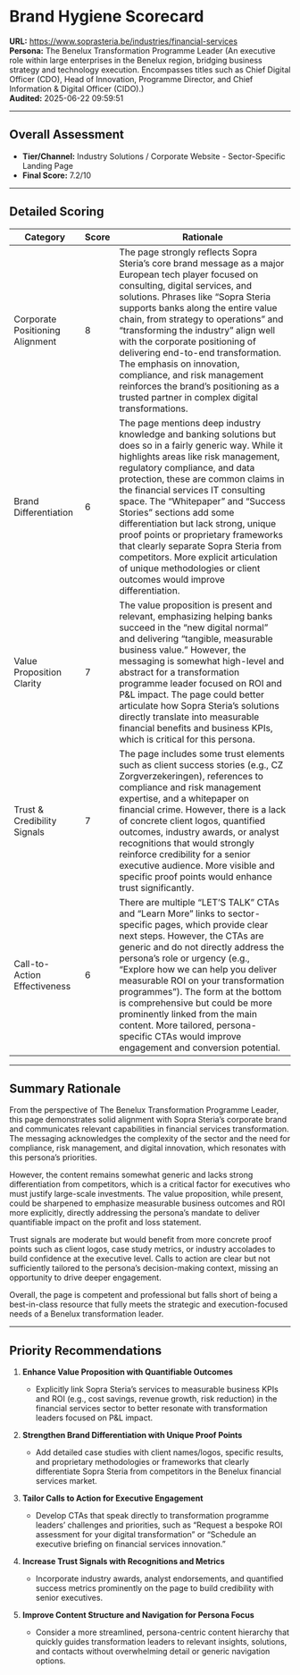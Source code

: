 # Brand Hygiene Scorecard

**URL:** https://www.soprasteria.be/industries/financial-services  
**Persona:** The Benelux Transformation Programme Leader (An executive role within large enterprises in the Benelux region, bridging business strategy and technology execution. Encompasses titles such as Chief Digital Officer (CDO), Head of Innovation, Programme Director, and Chief Information & Digital Officer (CIDO).)  
**Audited:** 2025-06-22 09:59:51

---

## Overall Assessment

- **Tier/Channel:** Industry Solutions / Corporate Website - Sector-Specific Landing Page  
- **Final Score:** 7.2/10

---

## Detailed Scoring

| Category                    | Score | Rationale                                                                                                                                                                                                                                                                                                                                                                                                                                                                                 |
|-----------------------------|-------|-------------------------------------------------------------------------------------------------------------------------------------------------------------------------------------------------------------------------------------------------------------------------------------------------------------------------------------------------------------------------------------------------------------------------------------------------------------------------------------------|
| Corporate Positioning Alignment | 8     | The page strongly reflects Sopra Steria’s core brand message as a major European tech player focused on consulting, digital services, and solutions. Phrases like “Sopra Steria supports banks along the entire value chain, from strategy to operations” and “transforming the industry” align well with the corporate positioning of delivering end-to-end transformation. The emphasis on innovation, compliance, and risk management reinforces the brand’s positioning as a trusted partner in complex digital transformations.                          |
| Brand Differentiation         | 6     | The page mentions deep industry knowledge and banking solutions but does so in a fairly generic way. While it highlights areas like risk management, regulatory compliance, and data protection, these are common claims in the financial services IT consulting space. The “Whitepaper” and “Success Stories” sections add some differentiation but lack strong, unique proof points or proprietary frameworks that clearly separate Sopra Steria from competitors. More explicit articulation of unique methodologies or client outcomes would improve differentiation. |
| Value Proposition Clarity     | 7     | The value proposition is present and relevant, emphasizing helping banks succeed in the “new digital normal” and delivering “tangible, measurable business value.” However, the messaging is somewhat high-level and abstract for a transformation programme leader focused on ROI and P&L impact. The page could better articulate how Sopra Steria’s solutions directly translate into measurable financial benefits and business KPIs, which is critical for this persona.                                                                                     |
| Trust & Credibility Signals   | 7     | The page includes some trust elements such as client success stories (e.g., CZ Zorgverzekeringen), references to compliance and risk management expertise, and a whitepaper on financial crime. However, there is a lack of concrete client logos, quantified outcomes, industry awards, or analyst recognitions that would strongly reinforce credibility for a senior executive audience. More visible and specific proof points would enhance trust significantly.                                                                                      |
| Call-to-Action Effectiveness  | 6     | There are multiple “LET’S TALK” CTAs and “Learn More” links to sector-specific pages, which provide clear next steps. However, the CTAs are generic and do not directly address the persona’s role or urgency (e.g., “Explore how we can help you deliver measurable ROI on your transformation programmes”). The form at the bottom is comprehensive but could be more prominently linked from the main content. More tailored, persona-specific CTAs would improve engagement and conversion potential.                                              |

---

## Summary Rationale

From the perspective of The Benelux Transformation Programme Leader, this page demonstrates solid alignment with Sopra Steria’s corporate brand and communicates relevant capabilities in financial services transformation. The messaging acknowledges the complexity of the sector and the need for compliance, risk management, and digital innovation, which resonates with this persona’s priorities.

However, the content remains somewhat generic and lacks strong differentiation from competitors, which is a critical factor for executives who must justify large-scale investments. The value proposition, while present, could be sharpened to emphasize measurable business outcomes and ROI more explicitly, directly addressing the persona’s mandate to deliver quantifiable impact on the profit and loss statement.

Trust signals are moderate but would benefit from more concrete proof points such as client logos, case study metrics, or industry accolades to build confidence at the executive level. Calls to action are clear but not sufficiently tailored to the persona’s decision-making context, missing an opportunity to drive deeper engagement.

Overall, the page is competent and professional but falls short of being a best-in-class resource that fully meets the strategic and execution-focused needs of a Benelux transformation leader.

---

## Priority Recommendations

1. **Enhance Value Proposition with Quantifiable Outcomes**  
   - Explicitly link Sopra Steria’s services to measurable business KPIs and ROI (e.g., cost savings, revenue growth, risk reduction) in the financial services sector to better resonate with transformation leaders focused on P&L impact.

2. **Strengthen Brand Differentiation with Unique Proof Points**  
   - Add detailed case studies with client names/logos, specific results, and proprietary methodologies or frameworks that clearly differentiate Sopra Steria from competitors in the Benelux financial services market.

3. **Tailor Calls to Action for Executive Engagement**  
   - Develop CTAs that speak directly to transformation programme leaders’ challenges and priorities, such as “Request a bespoke ROI assessment for your digital transformation” or “Schedule an executive briefing on financial services innovation.”

4. **Increase Trust Signals with Recognitions and Metrics**  
   - Incorporate industry awards, analyst endorsements, and quantified success metrics prominently on the page to build credibility with senior executives.

5. **Improve Content Structure and Navigation for Persona Focus**  
   - Consider a more streamlined, persona-centric content hierarchy that quickly guides transformation leaders to relevant insights, solutions, and contacts without overwhelming detail or generic navigation options.